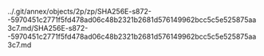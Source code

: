../.git/annex/objects/2p/zp/SHA256E-s872--5970451c2771f5fd478ad06c48b2321b2681d576149962bcc5c5e525875aa3c7.md/SHA256E-s872--5970451c2771f5fd478ad06c48b2321b2681d576149962bcc5c5e525875aa3c7.md